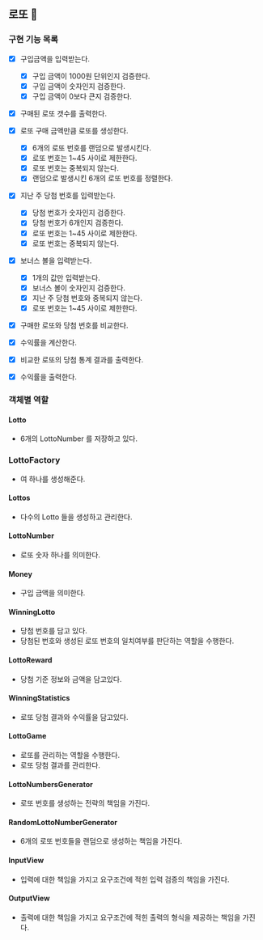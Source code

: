 ## 로또 🎱

### 구현 기능 목록

- [x] 구입금액을 입력받는다.
  - [x] 구입 금액이 1000원 단위인지 검증한다.
  - [x] 구입 금액이 숫자인지 검증한다.
  - [x] 구입 금액이 0보다 큰지 검증한다.
- [x] 구매된 로또 갯수를 출력한다.
- [x] 로또 구매 금액만큼 로또를 생성한다.
  - [x] 6개의 로또 번호를 랜덤으로 발생시킨다.
  - [x] 로또 번호는 1~45 사이로 제한한다.
  - [x] 로또 번호는 중복되지 않는다.
  - [x] 랜덤으로 발생시킨 6개의 로또 번호를 정렬한다.
- [x] 지난 주 당첨 번호를 입력받는다.
  - [x] 당첨 번호가 숫자인지 검증한다.
  - [x] 당첨 번호가 6개인지 검증한다.
  - [x] 로또 번호는 1~45 사이로 제한한다.
  - [x] 로또 번호는 중복되지 않는다.
- [x] 보너스 볼을 입력받는다.
  - [x] 1개의 값만 입력받는다.
  - [x] 보너스 볼이 숫자인지 검증한다.
  - [x] 지난 주 당첨 번호와 중복되지 않는다.
  - [x] 로또 번호는 1~45 사이로 제한한다.
- [x] 구매한 로또와 당첨 번호를 비교한다.
- [x] 수익률을 계산한다.
- [x] 비교한 로또의 당첨 통계 결과를 출력한다.
- [x] 수익률을 출력한다.


### 객체별 역할

#### Lotto
- 6개의 LottoNumber 를 저장하고 있다.

### LottoFactory
- 여 하나를 생성해준다.

#### Lottos
- 다수의 Lotto 들을 생성하고 관리한다.

#### LottoNumber
- 로또 숫자 하나를 의미한다.

#### Money
- 구입 금액을 의미한다.

#### WinningLotto
- 당첨 번호를 담고 있다.
- 당첨된 번호와 생성된 로또 번호의 일치여부를 판단하는 역할을 수행한다.

#### LottoReward
- 당첨 기준 정보와 금액을 담고있다.

#### WinningStatistics
- 로또 당첨 결과와 수익률을 담고있다.

#### LottoGame
- 로또를 관리하는 역할을 수행한다.
- 로또 당첨 결과를 관리한다.

#### LottoNumbersGenerator
- 로또 번호를 생성하는 전략의 책임을 가진다.

#### RandomLottoNumberGenerator
- 6개의 로또 번호들을 랜덤으로 생성하는 책임을 가진다.

#### InputView 
- 입력에 대한 책임을 가지고 요구조건에 적힌 입력 검증의 책임을 가진다.

#### OutputView
- 출력에 대한 책임을 가지고 요구조건에 적힌 출력의 형식을 제공하는 책임을 가진다.
